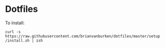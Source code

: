 # Dotfiles

To install:

`curl -s https://raw.githubusercontent.com/brianvanburken/dotfiles/master/setup/install.sh | zsh`
